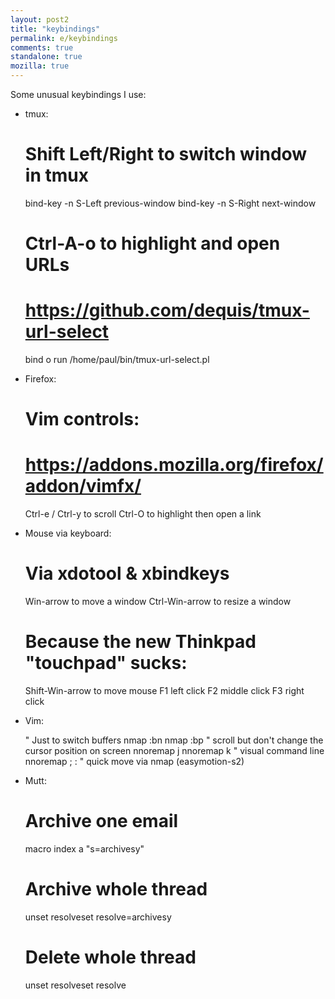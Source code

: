 ```yaml
---
layout: post2
title: "keybindings"
permalink: e/keybindings
comments: true
standalone: true
mozilla: true
---
```


Some unusual keybindings I use:

- tmux:

    # Shift Left/Right to switch window in tmux
    bind-key -n S-Left previous-window
    bind-key -n S-Right next-window
    # Ctrl-A-o to highlight and open URLs
    # https://github.com/dequis/tmux-url-select
    bind o run /home/paul/bin/tmux-url-select.pl

- Firefox:

    # Vim controls:
    # https://addons.mozilla.org/firefox/addon/vimfx/
    Ctrl-e / Ctrl-y to scroll
    Ctrl-O to highlight then open a link

- Mouse via keyboard:

    # Via xdotool & xbindkeys
    Win-arrow to move a window
    Ctrl-Win-arrow to resize a window
    # Because the new Thinkpad "touchpad" sucks:
    Shift-Win-arrow to move mouse
    F1 left click
    F2 middle click
    F3 right click

- Vim:

    " Just <Tab> to switch buffers
    nmap <Tab> :bn<CR>
    nmap <S-Tab> :bp<CR>
    " scroll but don't change the cursor position on screen
    nnoremap <C-e> j<C-e>
    nnoremap <C-y> k<C-y>
    " visual command line
    nnoremap ; :<c-f>
    " quick move via <space>
    nmap <space> <Plug>(easymotion-s2)

- Mutt:

    # Archive one email
    macro index a "s=archives<enter>y"
    # Archive whole thread
    <enter-command>unset resolve<Enter><tag-thread><enter-command>set resolve<Enter><tag-prefix><save-message>=archives<Enter>y
    # Delete whole thread
    <enter-command>unset resolve<Enter><tag-thread><enter-command>set resolve<Enter><tag-prefix><delete-message>
